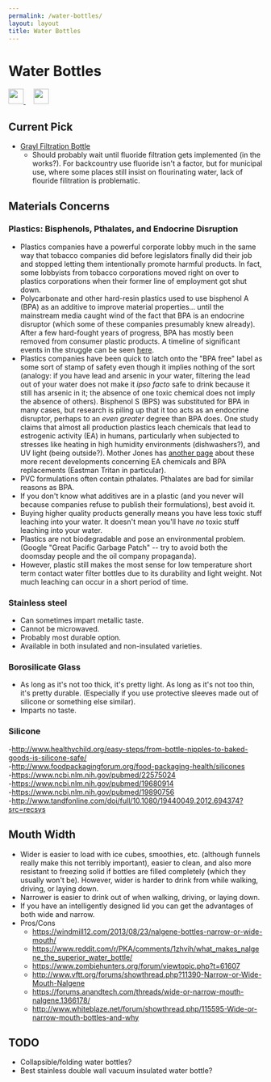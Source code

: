 ```yaml
---
permalink: /water-bottles/
layout: layout
title: Water Bottles
---
```


<div class="center">

   <h1>Water Bottles</h1>
   
   <a href="https://github.com/StevenTammen/steventammen.github.io/edit/master/pages/water-bottles.md" target="_blank">
     <img src="https://steventammen.github.io/assets/images/GitHub.png" height="30" width="30">
   </a> &nbsp; &nbsp;
   
   <a href="http://prose.io/#StevenTammen/steventammen.github.io/edit/master/pages/water-bottles.md" target="_blank">
     <img src="https://steventammen.github.io/assets/images/Prose.png" height="30" width="30">
   </a>
   
</div>

## Current Pick

- [Grayl Filtration Bottle](https://www.amazon.com/GRAYL-Ultralight-Purifier-FILTER-BOTTLE/dp/B01C6HAYCS/)
   - Should probably wait until fluoride filtration gets implemented (in the works?). For backcountry use fluoride isn't a factor, but for municipal use, where some places still insist on flourinating water, lack of flouride filitration is problematic.   
   
## Materials Concerns

### Plastics: Bisphenols, Pthalates, and Endocrine Disruption

- Plastics companies have a powerful corporate lobby much in the same way that tobacco companies did before legislators finally did their job and stopped letting them intentionally promote harmful products. In fact, some lobbyists from tobacco corporations moved right on over to plastics corporations when their former line of employment got shut down.
- Polycarbonate and other hard-resin plastics used to use bisphenol A (BPA) as an additive to improve material properties... until the mainstream media caught wind of the fact that BPA is an endocrine disruptor (which some of these companies presumably knew already). After a few hard-fought years of progress, BPA has mostly been removed from consumer plastic products. A timeline of significant events in the struggle can be seen [here](http://www.motherjones.com/environment/2014/03/regulatory-capture-bpa-plastic-estrogen-endocrine-disruptor-feds).
- Plastics companies have been quick to latch onto the "BPA free" label as some sort of stamp of safety even though it implies nothing of the sort (analogy: if you have lead and arsenic in your water, filtering the lead out of your water does not make it *ipso facto* safe to drink because it still has arsenic in it; the absence of one toxic chemical does not imply the absence of others). Bisphenol S (BPS) was substituted for BPA in many cases, but research is piling up that it too acts as an endocrine disruptor, perhaps to an *even greater* degree than BPA does. One study claims that almost all production plastics leach chemicals that lead to estrogenic activity (EA) in humans, particularly when subjected to stresses like heating in high humidity environments (dishwashers?), and UV light (being outside?). Mother Jones has [another page](http://www.motherjones.com/environment/2014/03/tritan-certichem-eastman-bpa-free-plastic-safe) about these more recent developments concerning EA chemicals and BPA replacements (Eastman Tritan in particular).
- PVC formulations often contain pthalates. Pthalates are bad for similar reasons as BPA.
- If you don't know what additives are in a plastic (and you never will because companies refuse to publish their formulations), best avoid it.
- Buying higher quality products generally means you have less toxic stuff leaching into your water. It doesn't mean you'll have *no* toxic stuff leaching into your water.
- Plastics are not biodegradable and pose an environmental problem. (Google "Great Pacific Garbage Patch" -- try to avoid both the doomsday people and the oil company propaganda).
- However, plastic still makes the most sense for low temperature short term contact water filter bottles due to its durability and light weight. Not much leaching can occur in a short period of time.

### Stainless steel

- Can sometimes impart metallic taste.
- Cannot be microwaved.
- Probably most durable option.
- Available in both insulated and non-insulated varieties.

### Borosilicate Glass

- As long as it's not too thick, it's pretty light. As long as it's not too thin, it's pretty durable. (Especially if you use protective sleeves made out of silicone or something else similar).
- Imparts no taste.

### Silicone

-<http://www.healthychild.org/easy-steps/from-bottle-nipples-to-baked-goods-is-silicone-safe/><br/>
-<http://www.foodpackagingforum.org/food-packaging-health/silicones><br/>
-<https://www.ncbi.nlm.nih.gov/pubmed/22575024><br/>
-<https://www.ncbi.nlm.nih.gov/pubmed/19680914><br/>
-<https://www.ncbi.nlm.nih.gov/pubmed/19890756><br/>
-<http://www.tandfonline.com/doi/full/10.1080/19440049.2012.694374?src=recsys><br/>

## Mouth Width

- Wider is easier to load with ice cubes, smoothies, etc. (although funnels really make this not terribly important), easier to clean, and also more resistant to freezing solid if bottles are filled completely (which they usually won't be). However, wider is harder to drink from while walking, driving, or laying down.
- Narrower is easier to drink out of when walking, driving, or laying down.
- If you have an intelligently designed lid you can get the advantages of both wide and narrow.
- Pros/Cons
   - <https://windmill12.com/2013/08/23/nalgene-bottles-narrow-or-wide-mouth/>
   - <https://www.reddit.com/r/PKA/comments/1zhvih/what_makes_nalgene_the_superior_water_bottle/>
   - <https://www.zombiehunters.org/forum/viewtopic.php?t=61607>
   - <http://www.vftt.org/forums/showthread.php?11390-Narrow-or-Wide-Mouth-Nalgene>
   - <https://forums.anandtech.com/threads/wide-or-narrow-mouth-nalgene.1366178/>
   - <http://www.whiteblaze.net/forum/showthread.php/115595-Wide-or-narrow-mouth-bottles-and-why>


## TODO

- Collapsible/folding water bottles?
- Best stainless double wall vacuum insulated water bottle?
